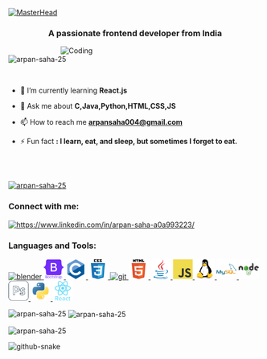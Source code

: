[![MasterHead](https://blogger.googleusercontent.com/img/b/R29vZ2xl/AVvXsEguI2HR1yPeA7RlONdigq49HDILIqcg75j3Xlg2vYgU7zjA9QLbLGJKIFBRLK9smn_sv6KuG_Yy-qW_PDZ4KnbPj0rtZQF4u38oTXHBA00zju1sFdnEaJZcwJo74II4mPsecUca-Dk6i4sOTrLRAFcgd2r1S79IwU7cvdrk2e1iqi3XHLeG8K9DgX_AH_aj/s945/github-header-image%20(1).png)](https://github.com/Arpan-Saha-25)
<h3 align="center">A passionate frontend developer from India</h3>
<img align="right" alt="Coding" width="400" src="https://cdn.dribbble.com/users/45010/screenshots/14281687/media/79f87d23670e2144bd2d5e2742185c8e.png?resize=1000x750&vertical=center">


<p align="left"> <img src="https://komarev.com/ghpvc/?username=arpan-saha-25&label=Profile%20views&color=0e75b6&style=flat" alt="arpan-saha-25" /> </p>


<p align="left"> <a href="https://twitter.com/" target="blank"><img src="https://img.shields.io/twitter/follow/?logo=twitter&style=for-the-badge" alt="" /></a> </p>

- 🌱 I’m currently learning **React.js**

- 💬 Ask me about **C,Java,Python,HTML,CSS,JS**

- 📫 How to reach me **arpansaha004@gmail.com**

- ⚡ Fun fact **: I learn, eat, and sleep, but sometimes I forget to eat.**

<p align="left"> <br> <br>  <br> <a href="https://github.com/ryo-ma/github-profile-trophy"><img src="https://github-profile-trophy.vercel.app/?username=arpan-saha-25" alt="arpan-saha-25" /></a> </p>

<h3 align="left">Connect with me:</h3>
<p align="left">
<a href="https://www.linkedin.com/in/arpan-saha-a0a993223/" target="blank"><img align="center" src="https://raw.githubusercontent.com/rahuldkjain/github-profile-readme-generator/master/src/images/icons/Social/linked-in-alt.svg" alt="https://www.linkedin.com/in/arpan-saha-a0a993223/" height="30" width="40" /></a>
</p>

<h3 align="left">Languages and Tools:</h3>
<p align="left"> <a href="https://www.blender.org/" target="_blank" rel="noreferrer"> <img src="https://download.blender.org/branding/community/blender_community_badge_white.svg" alt="blender" width="40" height="40"/> </a> <a href="https://getbootstrap.com" target="_blank" rel="noreferrer"> <img src="https://raw.githubusercontent.com/devicons/devicon/master/icons/bootstrap/bootstrap-plain-wordmark.svg" alt="bootstrap" width="40" height="40"/> </a> <a href="https://www.cprogramming.com/" target="_blank" rel="noreferrer"> <img src="https://raw.githubusercontent.com/devicons/devicon/master/icons/c/c-original.svg" alt="c" width="40" height="40"/> </a> <a href="https://www.w3schools.com/css/" target="_blank" rel="noreferrer"> <img src="https://raw.githubusercontent.com/devicons/devicon/master/icons/css3/css3-original-wordmark.svg" alt="css3" width="40" height="40"/> </a> <a href="https://git-scm.com/" target="_blank" rel="noreferrer"> <img src="https://www.vectorlogo.zone/logos/git-scm/git-scm-icon.svg" alt="git" width="40" height="40"/> </a> <a href="https://www.w3.org/html/" target="_blank" rel="noreferrer"> <img src="https://raw.githubusercontent.com/devicons/devicon/master/icons/html5/html5-original-wordmark.svg" alt="html5" width="40" height="40"/> </a> <a href="https://www.java.com" target="_blank" rel="noreferrer"> <img src="https://raw.githubusercontent.com/devicons/devicon/master/icons/java/java-original.svg" alt="java" width="40" height="40"/> </a> <a href="https://developer.mozilla.org/en-US/docs/Web/JavaScript" target="_blank" rel="noreferrer"> <img src="https://raw.githubusercontent.com/devicons/devicon/master/icons/javascript/javascript-original.svg" alt="javascript" width="40" height="40"/> </a> <a href="https://www.linux.org/" target="_blank" rel="noreferrer"> <img src="https://raw.githubusercontent.com/devicons/devicon/master/icons/linux/linux-original.svg" alt="linux" width="40" height="40"/> </a> <a href="https://www.mysql.com/" target="_blank" rel="noreferrer"> <img src="https://raw.githubusercontent.com/devicons/devicon/master/icons/mysql/mysql-original-wordmark.svg" alt="mysql" width="40" height="40"/> </a> <a href="https://nodejs.org" target="_blank" rel="noreferrer"> <img src="https://raw.githubusercontent.com/devicons/devicon/master/icons/nodejs/nodejs-original-wordmark.svg" alt="nodejs" width="40" height="40"/> </a> <a href="https://www.photoshop.com/en" target="_blank" rel="noreferrer"> <img src="https://raw.githubusercontent.com/devicons/devicon/master/icons/photoshop/photoshop-line.svg" alt="photoshop" width="40" height="40"/> </a> <a href="https://www.python.org" target="_blank" rel="noreferrer"> <img src="https://raw.githubusercontent.com/devicons/devicon/master/icons/python/python-original.svg" alt="python" width="40" height="40"/> </a> <a href="https://reactjs.org/" target="_blank" rel="noreferrer"> <img src="https://raw.githubusercontent.com/devicons/devicon/master/icons/react/react-original-wordmark.svg" alt="react" width="40" height="40"/> </a> </p>

<p><img align="left" src="https://github-readme-stats.vercel.app/api/top-langs?username=arpan-saha-25&show_icons=true&locale=en&layout=compact" alt="arpan-saha-25" /></p>

<p>&nbsp;<img align="center" src="https://github-readme-stats.vercel.app/api?username=arpan-saha-25&show_icons=true&locale=en" alt="arpan-saha-25" /></p>

<p><img align="center" src="https://github-readme-streak-stats.herokuapp.com/?user=arpan-saha-25&" alt="arpan-saha-25" /></p>


<!--
**Arpan-Saha-25/Arpan-Saha-25** is a ✨ _special_ ✨ repository because its `README.md` (this file) appears on your GitHub profile.

Here are some ideas to get you started:

- 🔭 I’m currently working on ...
- 🌱 I’m currently learning ...
- 👯 I’m looking to collaborate on ...
- 🤔 I’m looking for help with ...
- 💬 Ask me about ...
- 📫 How to reach me: ...
- 😄 Pronouns: ...
- ⚡ Fun fact: ...
-->

<picture>
  <source media="(prefers-color-scheme: dark)" srcset="https://raw.githubusercontent.com/tobiasmeyhoefer/tobiasmeyhoefer/output/github-snake-dark.svg" />
  <source media="(prefers-color-scheme: light)" srcset="https://raw.githubusercontent.com/tobiasmeyhoefer/tobiasmeyhoefer/output/github-snake.svg" />
  <img alt="github-snake" src="https://raw.githubusercontent.com/tobiasmeyhoefer/tobiasmeyhoefer/output/github-snake.svg" />
</picture>
